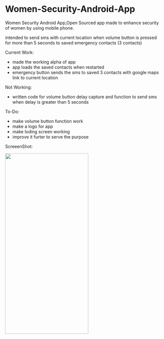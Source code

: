 # Women-Security-Android-App
Women Security Android App,Open Sourced app made to enhance security of women by using mobile phone.

intended to send sms with current location when volume button is pressed for more than 5 seconds to saved emergency contacts (3 contacts)

Current Work:
* made the working alpha of app
* app loads the saved contacts when restarted 
* emergency button sends the sms to saved 3 contacts with google maps link to current location

Not Working:
* written code for volume button delay capture and function to send sms when delay is greater than 5 seconds

To-Do:
* make volume button function work
* make a logo for app
* make loding screen working
* improve it furter to serve the purpose

ScreeenShot:

<img src="https://user-images.githubusercontent.com/130910873/234865449-2a4de34f-7b1b-4e86-b7dc-f60b0d3e2aa0.png" width="270" height="585">
